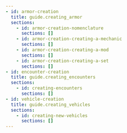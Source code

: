 ```yaml
---
- id: armor-creation
  title: guide.creating_armor
  sections:
    - id: armor-creation-nomenclature
      sections: []
    - id: armor-creation-creating-a-mechanic
      sections: []
    - id: armor-creation-creating-a-mod
      sections: []
    - id: armor-creation-creating-a-set
      sections: []
- id: encounter-creation
  title: guide.creating_encounters
  sections:
    - id: creating-encounters
      sections: []
- id: vehicle-creation
  title: guide.creating_vehicles
  sections:
    - id: creating-new-vehicles
      sections: []
---
```

